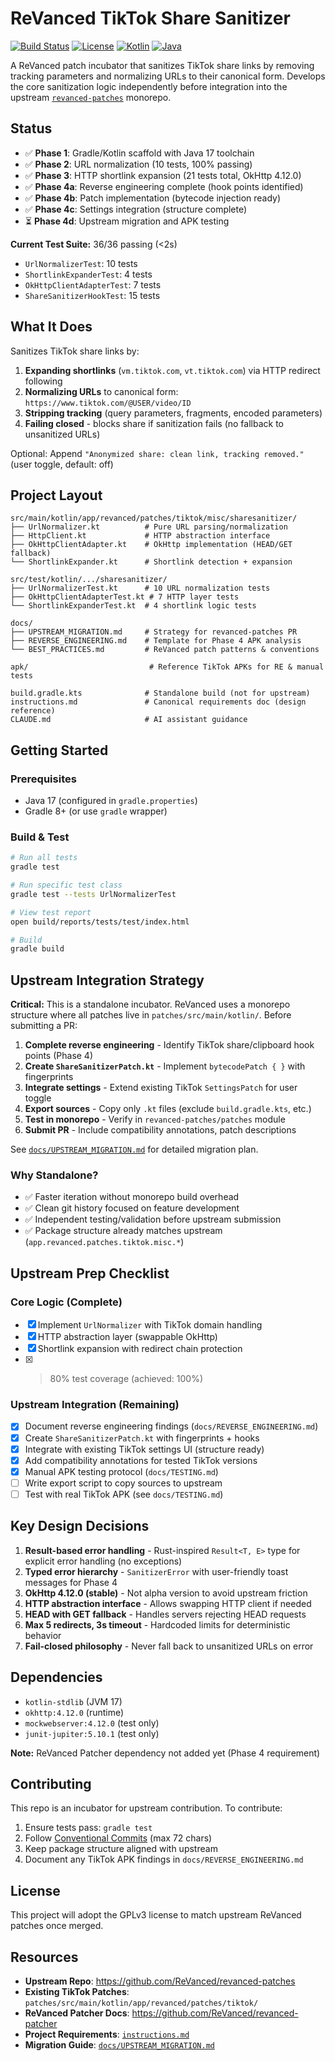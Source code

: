 # ReVanced TikTok Share Sanitizer

[![Build Status](https://img.shields.io/badge/build-passing-brightgreen.svg)](https://github.com/hxreborn/revanced-tiktok-share-sanitizer)
[![License](https://img.shields.io/badge/license-GPLv3-blue.svg)](LICENSE)
[![Kotlin](https://img.shields.io/badge/Kotlin-1.9+-purple.svg)](https://kotlinlang.org)
[![Java](https://img.shields.io/badge/Java-17-orange.svg)](https://openjdk.java.net/projects/jdk/17/)

A ReVanced patch incubator that sanitizes TikTok share links by removing tracking parameters and normalizing URLs to their canonical form. Develops the core sanitization logic independently before integration into the upstream [`revanced-patches`](https://github.com/ReVanced/revanced-patches) monorepo.

## Status

- ✅ **Phase 1**: Gradle/Kotlin scaffold with Java 17 toolchain
- ✅ **Phase 2**: URL normalization (10 tests, 100% passing)
- ✅ **Phase 3**: HTTP shortlink expansion (21 tests total, OkHttp 4.12.0)
- ✅ **Phase 4a**: Reverse engineering complete (hook points identified)
- ✅ **Phase 4b**: Patch implementation (bytecode injection ready)
- ✅ **Phase 4c**: Settings integration (structure complete)
- ⏳ **Phase 4d**: Upstream migration and APK testing

**Current Test Suite:** 36/36 passing (<2s)

- `UrlNormalizerTest`: 10 tests
- `ShortlinkExpanderTest`: 4 tests
- `OkHttpClientAdapterTest`: 7 tests
- `ShareSanitizerHookTest`: 15 tests

## What It Does

Sanitizes TikTok share links by:
1. **Expanding shortlinks** (`vm.tiktok.com`, `vt.tiktok.com`) via HTTP redirect following
2. **Normalizing URLs** to canonical form: `https://www.tiktok.com/@USER/video/ID`
3. **Stripping tracking** (query parameters, fragments, encoded parameters)
4. **Failing closed** - blocks share if sanitization fails (no fallback to unsanitized URLs)

Optional: Append `"Anonymized share: clean link, tracking removed."` (user toggle, default: off)

## Project Layout

```
src/main/kotlin/app/revanced/patches/tiktok/misc/sharesanitizer/
├── UrlNormalizer.kt          # Pure URL parsing/normalization
├── HttpClient.kt             # HTTP abstraction interface
├── OkHttpClientAdapter.kt    # OkHttp implementation (HEAD/GET fallback)
└── ShortlinkExpander.kt      # Shortlink detection + expansion

src/test/kotlin/.../sharesanitizer/
├── UrlNormalizerTest.kt      # 10 URL normalization tests
├── OkHttpClientAdapterTest.kt # 7 HTTP layer tests
└── ShortlinkExpanderTest.kt  # 4 shortlink logic tests

docs/
├── UPSTREAM_MIGRATION.md     # Strategy for revanced-patches PR
├── REVERSE_ENGINEERING.md    # Template for Phase 4 APK analysis
└── BEST_PRACTICES.md         # ReVanced patch patterns & conventions

apk/                           # Reference TikTok APKs for RE & manual tests

build.gradle.kts              # Standalone build (not for upstream)
instructions.md               # Canonical requirements doc (design reference)
CLAUDE.md                     # AI assistant guidance
```

## Getting Started

### Prerequisites
- Java 17 (configured in `gradle.properties`)
- Gradle 8+ (or use `gradle` wrapper)

### Build & Test
```bash
# Run all tests
gradle test

# Run specific test class
gradle test --tests UrlNormalizerTest

# View test report
open build/reports/tests/test/index.html

# Build
gradle build
```

## Upstream Integration Strategy

**Critical:** This is a standalone incubator. ReVanced uses a monorepo structure where all patches live in `patches/src/main/kotlin/`. Before submitting a PR:

1. **Complete reverse engineering** - Identify TikTok share/clipboard hook points (Phase 4)
2. **Create `ShareSanitizerPatch.kt`** - Implement `bytecodePatch { }` with fingerprints
3. **Integrate settings** - Extend existing TikTok `SettingsPatch` for user toggle
4. **Export sources** - Copy only `.kt` files (exclude `build.gradle.kts`, etc.)
5. **Test in monorepo** - Verify in `revanced-patches/patches` module
6. **Submit PR** - Include compatibility annotations, patch descriptions

See [`docs/UPSTREAM_MIGRATION.md`](docs/UPSTREAM_MIGRATION.md) for detailed migration plan.

### Why Standalone?
- ✅ Faster iteration without monorepo build overhead
- ✅ Clean git history focused on feature development
- ✅ Independent testing/validation before upstream submission
- ✅ Package structure already matches upstream (`app.revanced.patches.tiktok.misc.*`)

## Upstream Prep Checklist

### Core Logic (Complete)
- [x] Implement `UrlNormalizer` with TikTok domain handling
- [x] HTTP abstraction layer (swappable OkHttp)
- [x] Shortlink expansion with redirect chain protection
- [x] >80% test coverage (achieved: 100%)

### Upstream Integration (Remaining)
- [x] Document reverse engineering findings (`docs/REVERSE_ENGINEERING.md`)
- [x] Create `ShareSanitizerPatch.kt` with fingerprints + hooks
- [x] Integrate with existing TikTok settings UI (structure ready)
- [x] Add compatibility annotations for tested TikTok versions
- [x] Manual APK testing protocol (`docs/TESTING.md`)
- [ ] Write export script to copy sources to upstream
- [ ] Test with real TikTok APK (see `docs/TESTING.md`)

## Key Design Decisions

1. **Result-based error handling** - Rust-inspired `Result<T, E>` type for explicit error handling (no exceptions)
2. **Typed error hierarchy** - `SanitizerError` with user-friendly toast messages for Phase 4
3. **OkHttp 4.12.0 (stable)** - Not alpha version to avoid upstream friction
4. **HTTP abstraction interface** - Allows swapping HTTP client if needed
5. **HEAD with GET fallback** - Handles servers rejecting HEAD requests
6. **Max 5 redirects, 3s timeout** - Hardcoded limits for deterministic behavior
7. **Fail-closed philosophy** - Never fall back to unsanitized URLs on error

## Dependencies

- `kotlin-stdlib` (JVM 17)
- `okhttp:4.12.0` (runtime)
- `mockwebserver:4.12.0` (test only)
- `junit-jupiter:5.10.1` (test only)

**Note:** ReVanced Patcher dependency not added yet (Phase 4 requirement)

## Contributing

This repo is an incubator for upstream contribution. To contribute:
1. Ensure tests pass: `gradle test`
2. Follow [Conventional Commits](https://www.conventionalcommits.org/) (max 72 chars)
3. Keep package structure aligned with upstream
4. Document any TikTok APK findings in `docs/REVERSE_ENGINEERING.md`

## License

This project will adopt the GPLv3 license to match upstream ReVanced patches once merged.

## Resources

- **Upstream Repo**: https://github.com/ReVanced/revanced-patches
- **Existing TikTok Patches**: `patches/src/main/kotlin/app/revanced/patches/tiktok/`
- **ReVanced Patcher Docs**: https://github.com/ReVanced/revanced-patcher
- **Project Requirements**: [`instructions.md`](instructions.md)
- **Migration Guide**: [`docs/UPSTREAM_MIGRATION.md`](docs/UPSTREAM_MIGRATION.md)

